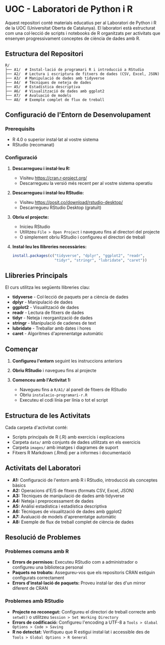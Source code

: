 # UOC - Laboratori de Python i R

Aquest repositori conté materials educatius per al Laboratori de Python i R de la UOC (Universitat Oberta de Catalunya). El laboratori està estructurat com una col·lecció de scripts i notebooks de R organitzats per activitats que ensenyen progressivament conceptes de ciència de dades amb R.

## Estructura del Repositori

```
R/
├── A1/  # Instal·lació de programari R i introducció a RStudio
├── A2/  # Lectura i escriptura de fitxers de dades (CSV, Excel, JSON)
├── A3/  # Manipulació de dades amb tidyverse
├── A4/  # Tècniques de neteja de dades
├── A5/  # Estadística descriptiva
├── A6/  # Visualització de dades amb ggplot2
├── A7/  # Avaluació de models
└── A8/  # Exemple complet de flux de treball
```

## Configuració de l'Entorn de Desenvolupament

### Prerequisits
- R 4.0 o superior instal·lat al vostre sistema
- RStudio (recomanat)

### Configuració

1. **Descarregueu i instal·leu R:**
   - Visiteu https://cran.r-project.org/
   - Descarregueu la versió més recent per al vostre sistema operatiu

2. **Descarregueu i instal·leu RStudio:**
   - Visiteu https://posit.co/download/rstudio-desktop/
   - Descarregueu RStudio Desktop (gratuït)

3. **Obriu el projecte:**
   - Inicieu RStudio
   - Utilitzeu `File > Open Project` i navegueu fins al directori del projecte
   - O simplement obriu RStudio i configureu el directori de treball

4. **Instal·leu les llibreries necessàries:**
   ```r
   install.packages(c("tidyverse", "dplyr", "ggplot2", "readr", 
                      "tidyr", "stringr", "lubridate", "caret"))
   ```

## Llibreries Principals

El curs utilitza les següents llibreries clau:

- **tidyverse** - Col·lecció de paquets per a ciència de dades
- **dplyr** - Manipulació de dades
- **ggplot2** - Visualització de dades
- **readr** - Lectura de fitxers de dades
- **tidyr** - Neteja i reorganització de dades
- **stringr** - Manipulació de cadenes de text
- **lubridate** - Treballar amb dates i hores
- **caret** - Algoritmes d'aprenentatge automàtic

## Començar

1. **Configureu l'entorn** seguint les instruccions anteriors

2. **Obriu RStudio** i navegueu fins al projecte

3. **Comenceu amb l'Activitat 1:**
   - Navegueu fins a `R/A1/` al panell de fitxers de RStudio
   - Obriu `instalacio-programari-r.R`
   - Executeu el codi línia per línia o tot el script

## Estructura de les Activitats

Cada carpeta d'activitat conté:
- Scripts principals de R (.R) amb exercicis i explicacions
- Carpeta `data/` amb conjunts de dades utilitzats en els exercicis
- Carpeta `images/` amb imatges i diagrames de suport
- Fitxers R Markdown (.Rmd) per a informes i documentació

## Activitats del Laboratori

- **A1:** Configuració de l'entorn amb R i RStudio, introducció als conceptes bàsics
- **A2:** Operacions d'E/S de fitxers (formats CSV, Excel, JSON)
- **A3:** Tècniques de manipulació de dades amb tidyverse
- **A4:** Neteja i preprocessament de dades
- **A5:** Anàlisi estadística i estadística descriptiva
- **A6:** Tècniques de visualització de dades amb ggplot2
- **A7:** Avaluació de models d'aprenentatge automàtic
- **A8:** Exemple de flux de treball complet de ciència de dades

## Resolució de Problemes

### Problemes comuns amb R
- **Errors de permisos:** Executeu RStudio com a administrador o configureu una biblioteca personal
- **Paquets no trobats:** Assegureu-vos que els repositoris CRAN estiguin configurats correctament
- **Errors d'instal·lació de paquets:** Proveu instal·lar des d'un mirror diferent de CRAN

### Problemes amb RStudio
- **Projecte no reconegut:** Configureu el directori de treball correcte amb `setwd()` o utilitzeu `Session > Set Working Directory`
- **Errors de codificació:** Configureu l'encoding a UTF-8 a `Tools > Global Options > Code > Saving`
- **R no detectat:** Verifiqueu que R estigui instal·lat i accessible des de `Tools > Global Options > R General`
